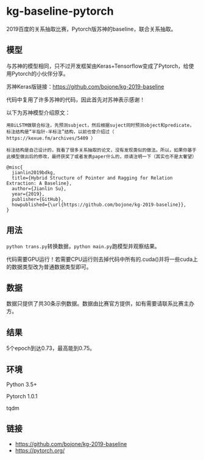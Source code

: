 # kg-baseline-pytorch
2019百度的关系抽取比赛，Pytorch版苏神的baseline，联合关系抽取。

## 模型
与苏神的模型相同，只不过开发框架由Keras+Tensorflow变成了Pytorch，给使用Pytorch的小伙伴分享。

苏神Keras版链接：https://github.com/bojone/kg-2019-baseline

代码中复用了许多苏神的代码，因此首先对苏神表示感谢！

以下为苏神模型介绍原文：
```
用BiLSTM做联合标注，先预测subject，然后根据suject同时预测object和predicate，标注结构是“半指针-半标注”结构，以前也曾介绍过（ https://kexue.fm/archives/5409 ）

标注结构是自己设计的，我看了很多关系抽取的论文，没有发现类似的做法。所以，如果你基于此模型做出后的修改，最终获奖了或者发表paper什么的，烦请注明一下（其实也不是太奢望）

@misc{
  jianlin2019bdkg,
  title={Hybrid Structure of Pointer and Ragging for Relation Extraction: A Baseline},
  author={Jianlin Su},
  year={2019},
  publisher={GitHub},
  howpublished={\url{https://github.com/bojone/kg-2019-baseline}},
}
```


## 用法
`python trans.py`转换数据，`python main.py`跑模型并观察结果。

代码需要GPU运行！若需要CPU运行则去掉代码中所有的.cuda()并将一些cuda上的数据类型改为普通数据类型即可。

## 数据

数据只提供了共30条示例数据。数据由比赛官方提供，如有需要请联系比赛主办方。

## 结果
5个epoch到达0.73，最高能到0.75。

## 环境

Python 3.5+

Pytorch 1.0.1

tqdm




## 链接
- https://github.com/bojone/kg-2019-baseline
- https://pytorch.org/
